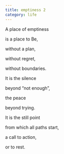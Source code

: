 ```yaml
---
title: emptiness 2
category: life
---
```


﻿A place of emptiness  
is a place to Be,  
without a plan,  
without regret,  
without boundaries.  
  
  
It is the silence  
beyond “not enough”,  
the peace  
beyond trying.  
  
  
It is the still point  
from which all paths start,  
a call to action,  
or to rest.  
